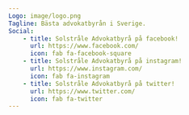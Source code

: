 ```yaml
---
Logo: image/logo.png
Tagline: Bästa advokatbyrån i Sverige.
Social:
    - title: Solstråle Advokatbyrå på facebook!
      url: https://www.facebook.com/
      icon: fab fa-facebook-square
    - title: Solstråle Advokatbyrå på instagram!
      url: https://www.instagram.com/
      icon: fab fa-instagram
    - title: Solstråle Advokatbyrå på twitter!
      url: https://www.twitter.com/
      icon: fab fa-twitter
---
```

